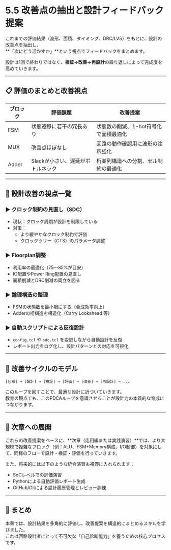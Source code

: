 # 5.5 改善点の抽出と設計フィードバック提案

これまでの評価結果（波形、面積、タイミング、DRC/LVS）をもとに、設計の改善点を抽出し、  
**「次にどう活かすか」**という視点でフィードバックをまとめます。

設計は1回で終わりではなく、**検証→改善→再設計**の繰り返しによって完成度を高めていきます。

---

## 📋 評価のまとめと改善視点

| ブロック | 評価課題                     | 改善提案                                      |
|----------|------------------------------|-----------------------------------------------|
| FSM      | 状態遷移に若干の冗長あり     | 状態数の削減、1-hot符号化で面積最適化         |
| MUX      | 改善点ほぼなし               | 回路の動作確認用に波形の注釈強化              |
| Adder    | Slackが小さい、遅延がボトルネック | 桁並列構造への分割、セル制約の最適化           |

---

## 🧠 設計改善の視点一覧

### ▶ クロック制約の見直し（SDC）

- 現状：クロック周期が設計を制限している
- 対策：
  - より緩やかなクロック制約で評価
  - クロックツリー（CTS）のパラメータ調整

### ▶ Floorplan調整

- 利用率の最適化（75〜85%が目安）
- IO配置やPower Ring配置の見直し
- 面積削減とDRC削減の両立を図る

### ▶ 論理構造の整理

- FSMの状態数を最小限にする（合成効率向上）
- Adderの桁構造を構造化（Carry Lookahead 等）

### ▶ 自動スクリプトによる反復設計

- `config.tcl` や `sdc.tcl` を変更しながら自動設計を反復
- レポート出力をログ化し、設計パターンとの対応を可視化

---

## 🔁 改善サイクルのモデル

```text
[仕様] → [設計] → [検証] → [評価] → [改善] → [再設計] → ...
```

このループを回すことで、最適な設計に近づいていきます。  
教育の観点でも、このPDCAループを意識させることが設計力の本質的な育成につながります。

---

## 🧭 次章への展開

これらの改善提案をベースに、**次章（応用編または実践演習）**では、より大規模で複雑なブロック（例：ALU、FSM+Memory構成、I/O制御）を対象にして、同様のフローで設計・検証・評価を行っていきます。

また、将来的には以下のような統合演習も視野に入れられます：

- SoCレベルでの評価演習
- Pythonによる自動評価レポート生成
- GitHub/Gitによる設計履歴管理とレビュー訓練

---

## 🏁 まとめ

本章では、設計結果を多角的に評価し、改善提案を構造的にまとめるスキルを学びました。  
これは回路設計者にとって不可欠な「自己診断能力」を養うための核心プロセスです。

